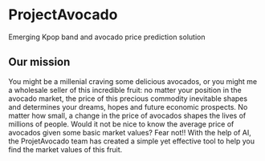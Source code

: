 # ProjectAvocado
Emerging Kpop band and avocado price prediction solution

## Our mission
You might be a millenial craving some delicious avocados, or you might me a wholesale seller of this incredible fruit: no matter your position in the avocado market, the price of this precious commodity inevitable shapes and determines your dreams, hopes and future economic prospects. No matter how small, a change in the price of avocados shapes the lives of millions of people. Would it not be nice to know the average price of avocados given some basic market values? Fear not!! With the help of AI, the ProjetAvocado team has created a simple yet effective tool to help you find the market values of this fruit. 